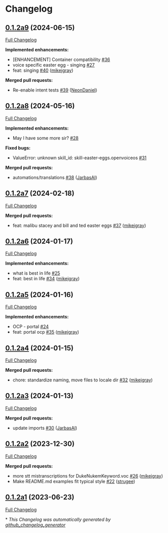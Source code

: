 # Changelog

## [0.1.2a9](https://github.com/OpenVoiceOS/ovos-skill-easter-eggs/tree/0.1.2a9) (2024-06-15)

[Full Changelog](https://github.com/OpenVoiceOS/ovos-skill-easter-eggs/compare/0.1.2a8...0.1.2a9)

**Implemented enhancements:**

- \[ENHANCEMENT\] Container compatibility [\#36](https://github.com/OpenVoiceOS/ovos-skill-easter-eggs/issues/36)
- voice specific easter egg - singing [\#27](https://github.com/OpenVoiceOS/ovos-skill-easter-eggs/issues/27)
- feat: singing [\#40](https://github.com/OpenVoiceOS/ovos-skill-easter-eggs/pull/40) ([mikejgray](https://github.com/mikejgray))

**Merged pull requests:**

- Re-enable intent tests [\#39](https://github.com/OpenVoiceOS/ovos-skill-easter-eggs/pull/39) ([NeonDaniel](https://github.com/NeonDaniel))

## [0.1.2a8](https://github.com/OpenVoiceOS/ovos-skill-easter-eggs/tree/0.1.2a8) (2024-05-16)

[Full Changelog](https://github.com/OpenVoiceOS/ovos-skill-easter-eggs/compare/0.1.2a7...0.1.2a8)

**Implemented enhancements:**

- May I have some more sir? [\#28](https://github.com/OpenVoiceOS/ovos-skill-easter-eggs/issues/28)

**Fixed bugs:**

- ValueError: unknown skill\_id: skill-easter-eggs.openvoiceos [\#31](https://github.com/OpenVoiceOS/ovos-skill-easter-eggs/issues/31)

**Merged pull requests:**

- automations/translations [\#38](https://github.com/OpenVoiceOS/ovos-skill-easter-eggs/pull/38) ([JarbasAl](https://github.com/JarbasAl))

## [0.1.2a7](https://github.com/OpenVoiceOS/ovos-skill-easter-eggs/tree/0.1.2a7) (2024-02-18)

[Full Changelog](https://github.com/OpenVoiceOS/ovos-skill-easter-eggs/compare/0.1.2a6...0.1.2a7)

**Merged pull requests:**

- feat: malibu stacey and bill and ted easter eggs [\#37](https://github.com/OpenVoiceOS/ovos-skill-easter-eggs/pull/37) ([mikejgray](https://github.com/mikejgray))

## [0.1.2a6](https://github.com/OpenVoiceOS/ovos-skill-easter-eggs/tree/0.1.2a6) (2024-01-17)

[Full Changelog](https://github.com/OpenVoiceOS/ovos-skill-easter-eggs/compare/0.1.2a5...0.1.2a6)

**Implemented enhancements:**

- what is best in life [\#25](https://github.com/OpenVoiceOS/ovos-skill-easter-eggs/issues/25)
- feat: best in life [\#34](https://github.com/OpenVoiceOS/ovos-skill-easter-eggs/pull/34) ([mikejgray](https://github.com/mikejgray))

## [0.1.2a5](https://github.com/OpenVoiceOS/ovos-skill-easter-eggs/tree/0.1.2a5) (2024-01-16)

[Full Changelog](https://github.com/OpenVoiceOS/ovos-skill-easter-eggs/compare/0.1.2a4...0.1.2a5)

**Implemented enhancements:**

- OCP - portal [\#24](https://github.com/OpenVoiceOS/ovos-skill-easter-eggs/issues/24)
- feat: portal ocp [\#35](https://github.com/OpenVoiceOS/ovos-skill-easter-eggs/pull/35) ([mikejgray](https://github.com/mikejgray))

## [0.1.2a4](https://github.com/OpenVoiceOS/ovos-skill-easter-eggs/tree/0.1.2a4) (2024-01-15)

[Full Changelog](https://github.com/OpenVoiceOS/ovos-skill-easter-eggs/compare/0.1.2a3...0.1.2a4)

**Merged pull requests:**

- chore: standardize naming, move files to locale dir [\#32](https://github.com/OpenVoiceOS/ovos-skill-easter-eggs/pull/32) ([mikejgray](https://github.com/mikejgray))

## [0.1.2a3](https://github.com/OpenVoiceOS/ovos-skill-easter-eggs/tree/0.1.2a3) (2024-01-13)

[Full Changelog](https://github.com/OpenVoiceOS/ovos-skill-easter-eggs/compare/0.1.2a2...0.1.2a3)

**Merged pull requests:**

- update imports [\#30](https://github.com/OpenVoiceOS/ovos-skill-easter-eggs/pull/30) ([JarbasAl](https://github.com/JarbasAl))

## [0.1.2a2](https://github.com/OpenVoiceOS/ovos-skill-easter-eggs/tree/0.1.2a2) (2023-12-30)

[Full Changelog](https://github.com/OpenVoiceOS/ovos-skill-easter-eggs/compare/0.1.2a1...0.1.2a2)

**Merged pull requests:**

- more stt mistranscriptions for DukeNukemKeyword.voc [\#26](https://github.com/OpenVoiceOS/ovos-skill-easter-eggs/pull/26) ([mikejgray](https://github.com/mikejgray))
- Make README.md examples fit typical style [\#22](https://github.com/OpenVoiceOS/ovos-skill-easter-eggs/pull/22) ([strugee](https://github.com/strugee))

## [0.1.2a1](https://github.com/OpenVoiceOS/ovos-skill-easter-eggs/tree/0.1.2a1) (2023-06-23)

[Full Changelog](https://github.com/OpenVoiceOS/ovos-skill-easter-eggs/compare/0.1.1...0.1.2a1)



\* *This Changelog was automatically generated by [github_changelog_generator](https://github.com/github-changelog-generator/github-changelog-generator)*
